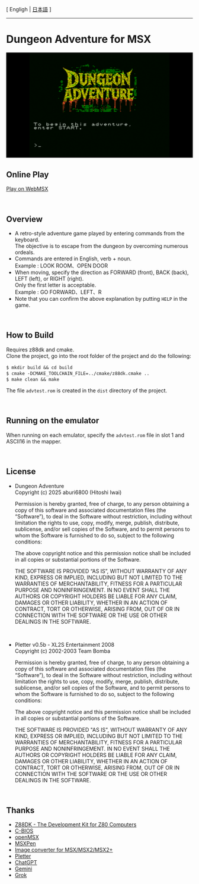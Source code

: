 [ Engligh | [日本語](README.ja.md) ]

---
# Dungeon Adventure for MSX

<img src="images/title_e.png">

<br>

## Online Play

[Play on WebMSX](https://webmsx.org/?MACHINE=MSX1A&ROM=https://github.com/aburi6800/msx-advtest/raw/refs/heads/main/dist/advtest.rom&ROM_FORMAT=ASCII16&FAST_BOOT)

<br>

## Overview

- A retro-style adventure game played by entering commands from the keyboard.  
  The objective is to escape from the dungeon by overcoming numerous ordeals.  
- Commands are entered in English, verb + noun.  
  Example : LOOK ROOM、OPEN DOOR  
- When moving, specify the direction as FORWARD (front), BACK (back), LEFT (left), or RIGHT (right).  
  Only the first letter is acceptable.  
  Example : GO FORWARD、LEFT、R  
- Note that you can confirm the above explanation by putting `HELP` in the game.  

<br>

## How to Build

Requires z88dk and cmake.  
Clone the project, go into the root folder of the project and do the following:  

```
$ mkdir build && cd build
$ cmake -DCMAKE_TOOLCHAIN_FILE=../cmake/z88dk.cmake ..
$ make clean && make
```

The file `advtest.rom` is created in the `dist` directory of the project.  

<br>

## Running on the emulator

When running on each emulator, specify the `advtest.rom` file in slot 1 and ASCII16 in the mapper.  

<br>

## License

- Dungeon Adventure  
  Copyright (c) 2025 aburi6800 (Hitoshi Iwai)

  Permission is hereby granted, free of charge, to any person obtaining a copy of this software and associated documentation files (the “Software”), to deal in the Software without restriction, including without limitation the rights to use, copy, modify, merge, publish, distribute, sublicense, and/or sell copies of the Software, and to permit persons to whom the Software is furnished to do so, subject to the following conditions:

  The above copyright notice and this permission notice shall be included in all copies or substantial portions of the Software.

  THE SOFTWARE IS PROVIDED “AS IS”, WITHOUT WARRANTY OF ANY KIND, EXPRESS OR IMPLIED, INCLUDING BUT NOT LIMITED TO THE WARRANTIES OF MERCHANTABILITY, FITNESS FOR A PARTICULAR PURPOSE AND NONINFRINGEMENT. IN NO EVENT SHALL THE AUTHORS OR COPYRIGHT HOLDERS BE LIABLE FOR ANY CLAIM, DAMAGES OR OTHER LIABILITY, WHETHER IN AN ACTION OF CONTRACT, TORT OR OTHERWISE, ARISING FROM, OUT OF OR IN CONNECTION WITH THE SOFTWARE OR THE USE OR OTHER DEALINGS IN THE SOFTWARE.

<br>

- Pletter v0.5b - XL2S Entertainment 2008  
  Copyright (c) 2002-2003 Team Bomba  

  Permission is hereby granted, free of charge, to any person obtaining a copy of this software and associated documentation files (the “Software”), to deal in the Software without restriction, including without limitation the rights to use, copy, modify, merge, publish, distribute, sublicense, and/or sell copies of the Software, and to permit persons to whom the Software is furnished to do so, subject to the following conditions:

  The above copyright notice and this permission notice shall be included in all copies or substantial portions of the Software.

  THE SOFTWARE IS PROVIDED "AS IS", WITHOUT WARRANTY OF ANY KIND, EXPRESS OR IMPLIED, INCLUDING BUT NOT LIMITED TO THE WARRANTIES OF MERCHANTABILITY, FITNESS FOR A PARTICULAR PURPOSE AND NONINFRINGEMENT. IN NO EVENT SHALL THE AUTHORS OR COPYRIGHT HOLDERS BE LIABLE FOR ANY CLAIM, DAMAGES OR OTHER LIABILITY, WHETHER IN AN ACTION OF CONTRACT, TORT OR OTHERWISE, ARISING FROM, OUT OF OR IN CONNECTION WITH THE SOFTWARE OR THE USE OR OTHER DEALINGS IN THE SOFTWARE.

<br>

## Thanks

- [Z88DK - The Development Kit for Z80 Computers](https://github.com/z88dk/z88dk)
- [C-BIOS](http://cbios.sourceforge.net/)
- [openMSX](https://openmsx.org/)
- [MSXPen](https://msxpen.com/)
- [Image converter for MSX/MSX2/MSX2+](https://nazo.main.jp/prog/retropc/gcmsx.html)
- [Pletter](https://xl2s.tk/)
- [ChatGPT](https://chatgpt.com/)
- [Gemini](https://gemini.google.com/app)
- [Grok](https://x.com/i/grok)

